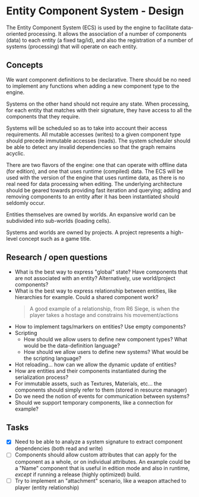 # Entity Component System - Design

The Entity Component System (ECS) is used by the engine to facilitate data-oriented processing. It allows the association of a number of components (data) to each entity (a fixed tag/id), and also the registration of a number of systems (processing) that will operate on each entity.

## Concepts

We want component definitions to be declarative. There should be no need to implement any functions when adding a new component type to the engine.

Systems on the other hand should not require any state. When processing, for each entity that matches with their signature, they have access to all the components that they require.

Systems will be scheduled so as to take into account their access requirements. All mutable accesses (writes) to a given component type should precede immutable accesses (reads). The system scheduler should be able to detect any invalid dependencies so that the graph remains acyclic.

There are two flavors of the engine: one that can operate with offline data (for edition), and one that uses runtime (compiled) data. The ECS will be used with the version of the engine that uses runtime data, as there is no real need for data processing when editing. The underlying architecture should be geared towards providing fast iteration and querying; adding and removing components to an entity after it has been instantiated should seldomly occur.

Entities themselves are owned by worlds. An expansive world can be subdivided into sub-worlds (loading cells).

Systems and worlds are owned by projects. A project represents a high-level concept such as a game title.

## Research / open questions

* What is the best way to express "global" state? Have components that are not associated with an entity? Alternatively, use world/project components? 
* What is the best way to express relationship between entities, like hierarchies for example. Could a shared component work?
  > A good example of a relationship, from R6 Siege, is when the player takes a hostage and constrains his movement/actions
* How to implement tags/markers on entities? Use empty components?
* Scripting
  * How should we allow users to define new component types? What would be the data-definition language?
  * How should we allow users to define new systems? What would be the scripting language?
* Hot reloading... how can we allow the dynamic update of entities?
* How are entities and their components instantiated during the serialization process?
* For immutable assets, such as Textures, Materials, etc... the components should simply refer to them (stored in resource manager)
* Do we need the notion of events for communication between systems?
* Should we support temporary components, like a connection for example?

## Tasks

- [x] Need to be able to analyze a system signature to extract component dependencies (both read and write)
- [ ] Components should allow custom attributes that can apply for the component as a whole, or on individual attributes. An example could be a "Name" component that is useful in edition mode and also in runtime, *except* if running a release (highly optimized) build.
- [ ] Try to implement an "attachment" scenario, like a weapon attached to player (entity relationship)
